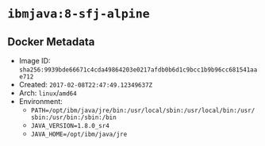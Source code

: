 # `ibmjava:8-sfj-alpine`

## Docker Metadata

- Image ID: `sha256:9939bde66671c4cda49864203e0217afdb0b6d1c9bcc1b9b96cc681541aae712`
- Created: `2017-02-08T22:47:49.12349637Z`
- Arch: `linux`/`amd64`
- Environment:
  - `PATH=/opt/ibm/java/jre/bin:/usr/local/sbin:/usr/local/bin:/usr/sbin:/usr/bin:/sbin:/bin`
  - `JAVA_VERSION=1.8.0_sr4`
  - `JAVA_HOME=/opt/ibm/java/jre`
